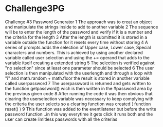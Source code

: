 # Challenge3PG
Challenge #3 Password Generator
1 The approach was to creat an object and manipulate the strings inside to add to another variable
2 The sequence will be to enter the length of the password and verify if it is a number and the criteria for the length
3 After the length is submitted it is stored in a variable outside the function for it resets every time without storing
4 A series of prompts adds the selection of Upper case, Lower case, Special characters and numbers. This is achieved by using another declared variable called user selection and using the += operand that adds to the variable itself creating a extended string 
5 The selection is verified against "no selection" since at least one parameter should be selected
6 The user selection is then manipulated with the userlength and through a loop with "i" and math.random + math.floor the result is stored in another variable called userpassword
7 The userpassword is returned and gets written to the function getpassword() wich is then written in the #password area by the previous given code
8 After running the code it was then obvious that clearing the userselection variable was necessary to keep complying with the criteria the user selects so a clearing function was created ( function reset() )
9 This function was added to the eventlistener but before the write password function ..in this way everytime it gets click it runs both and the user can create limitless passwords with all the criterias 


